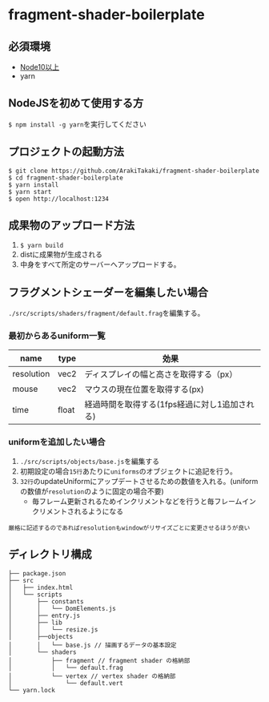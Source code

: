 # fragment-shader-boilerplate

## 必須環境

- [Node10以上](https://nodejs.org/ja/)
- yarn


## NodeJSを初めて使用する方

`$ npm install -g yarn`を実行してください

## プロジェクトの起動方法

```shell
$ git clone https://github.com/ArakiTakaki/fragment-shader-boilerplate
$ cd fragment-shader-boilerplate
$ yarn install
$ yarn start
$ open http://localhost:1234
```

## 成果物のアップロード方法

1. `$ yarn build`
2. distに成果物が生成される
3. 中身をすべて所定のサーバーへアップロードする。

## フラグメントシェーダーを編集したい場合

`./src/scripts/shaders/fragment/default.frag`を編集する。

### 最初からあるuniform一覧

| name       | type  | 効果                                          |
|------------|-------|-----------------------------------------------|
| resolution | vec2  | ディスプレイの幅と高さを取得する（px）        |
| mouse      | vec2  | マウスの現在位置を取得する(px)                |
| time       | float | 経過時間を取得する(1fps経過に対し1追加される) |


### uniformを追加したい場合

1. `./src/scripts/objects/base.js`を編集する
2. 初期設定の場合`15行`あたりに`uniforms`のオブジェクトに追記を行う。
3. `32行`のupdateUniformにアップデートさせるための数値を入れる。(uniformの数値が`resolution`のように固定の場合不要)
    - 毎フレーム更新されるためインクリメントなどを行うと毎フレームインクリメントされるようになる

`厳格に記述するのであればresolutionもwindowがリサイズごとに変更させるほうが良い`

## ディレクトリ構成

```
├── package.json
├── src
│   ├── index.html
│   └── scripts
│       ├── constants
│       │   └── DomElements.js
│       ├── entry.js
│       ├── lib
│       │   └── resize.js
│       ├──objects 
│       │   └── base.js // 描画するデータの基本設定
│       └── shaders
│           ├── fragment // fragment shader の格納部
│           │   └── default.frag
│           └── vertex // vertex shader の格納部
│               └── default.vert
└── yarn.lock
```


